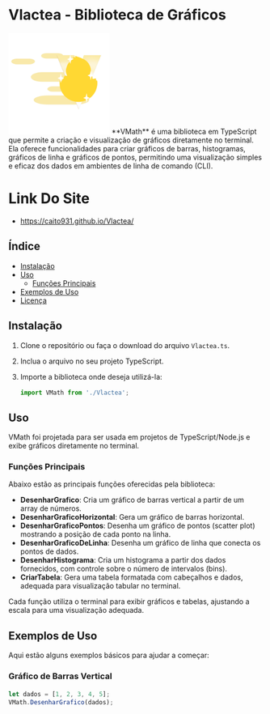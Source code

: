 # Vlactea - Biblioteca de Gráficos 
<img src="VlacteaLogo.png" style="width:200px">
**VMath** é uma biblioteca em TypeScript que permite a criação e visualização de gráficos diretamente no terminal. Ela oferece funcionalidades para criar gráficos de barras, histogramas, gráficos de linha e gráficos de pontos, permitindo uma visualização simples e eficaz dos dados em ambientes de linha de comando (CLI).

# Link Do Site
- https://caito931.github.io/Vlactea/

## Índice

- [Instalação](#instalação)
- [Uso](#uso)
  - [Funções Principais](#funções-principais)
- [Exemplos de Uso](#exemplos-de-uso)
- [Licença](#licença)

## Instalação

1. Clone o repositório ou faça o download do arquivo `Vlactea.ts`.
2. Inclua o arquivo no seu projeto TypeScript.
3. Importe a biblioteca onde deseja utilizá-la:

    ```typescript
    import VMath from './Vlactea';
    ```

## Uso

VMath foi projetada para ser usada em projetos de TypeScript/Node.js e exibe gráficos diretamente no terminal.

### Funções Principais

Abaixo estão as principais funções oferecidas pela biblioteca:

- **DesenharGrafico**: Cria um gráfico de barras vertical a partir de um array de números.
- **DesenharGraficoHorizontal**: Gera um gráfico de barras horizontal.
- **DesenharGraficoPontos**: Desenha um gráfico de pontos (scatter plot) mostrando a posição de cada ponto na linha.
- **DesenharGraficoDeLinha**: Desenha um gráfico de linha que conecta os pontos de dados.
- **DesenharHistograma**: Cria um histograma a partir dos dados fornecidos, com controle sobre o número de intervalos (bins).
- **CriarTabela**: Gera uma tabela formatada com cabeçalhos e dados, adequada para visualização tabular no terminal.

Cada função utiliza o terminal para exibir gráficos e tabelas, ajustando a escala para uma visualização adequada.

## Exemplos de Uso

Aqui estão alguns exemplos básicos para ajudar a começar:

### Gráfico de Barras Vertical

```typescript
let dados = [1, 2, 3, 4, 5];
VMath.DesenharGrafico(dados);
